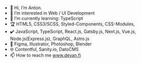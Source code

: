 - 👋 Hi, I’m Anton.
- 👀 I’m interested in Web / UI Development
- 🌱 I’m currently learning: TypeScript
- :trophy: HTML5, CSS3/SCSS, Styled-Components, CSS-Modules, 
- :heavy_check_mark: JavaScript, TypeScript, React.js, Gatsby.js, Next.js, Vue.js, Node.js(Express.js), GraphQL, Astro.js
- :art: Figma, Illustrator, Photoshop, Blender
- :globe_with_meridians: Contentful, Sanity.io, DatoCMS
- 📫 How to reach me www.devan.fi

<!---
jnetc/jnetc is a ✨ special ✨ repository because its `README.md` (this file) appears on your GitHub profile.
You can click the Preview link to take a look at your changes.
--->
